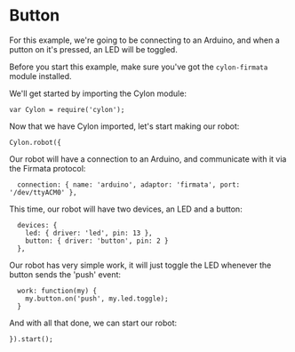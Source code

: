 # Button

For this example, we're going to be connecting to an Arduino, and when a putton
on it's pressed, an LED will be toggled.

Before you start this example, make sure you've got the `cylon-firmata` module
installed.

We'll get started by importing the Cylon module:

    var Cylon = require('cylon');

Now that we have Cylon imported, let's start making our robot:

    Cylon.robot({

Our robot will have a connection to an Arduino, and communicate with it via the
Firmata protocol:

      connection: { name: 'arduino', adaptor: 'firmata', port: '/dev/ttyACM0' },

This time, our robot will have two devices, an LED and a button:

      devices: {
        led: { driver: 'led', pin: 13 },
        button: { driver: 'button', pin: 2 }
      },

Our robot has very simple work, it will just toggle the LED whenever the button
sends the 'push' event:

      work: function(my) {
        my.button.on('push', my.led.toggle);
      }

And with all that done, we can start our robot:

    }).start();
